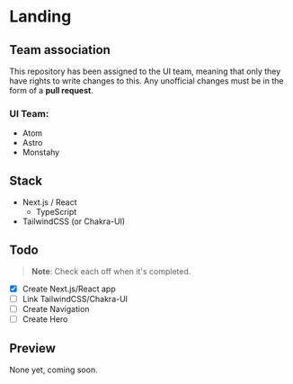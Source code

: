 # Landing

## Team association

This repository has been assigned to the UI team, meaning that only they have rights to write changes to this. Any unofficial changes must be in the form of a **pull request**.

### UI Team:

- Atom
- Astro
- Monstahy

## Stack

- Next.js / React 
  - TypeScript
- TailwindCSS (or Chakra-UI)

## Todo

> **Note**: Check each off when it's completed.

- [x] Create Next.js/React app
- [ ] Link TailwindCSS/Chakra-UI
- [ ] Create Navigation
- [ ] Create Hero

## Preview
None yet, coming soon.
